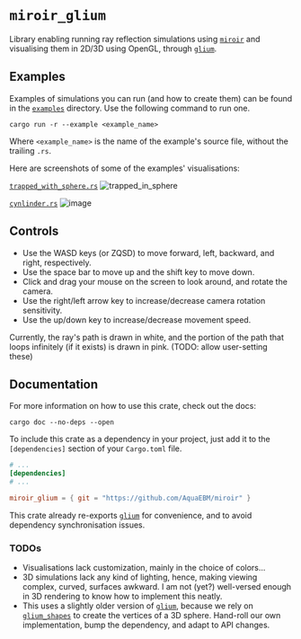 # `miroir_glium`

Library enabling running ray reflection simulations using [`miroir`](../miroir_core) and visualising them in 2D/3D using OpenGL, through [`glium`](https://crates.io/crates/glium/).

## Examples

Examples of simulations you can run (and how to create them) can be found in the [`examples`](examples) directory. Use the following command to run one.

```shell
cargo run -r --example <example_name>
```

Where `<example_name>` is the name of the example's source file, without the trailing `.rs`.

Here are screenshots of some of the examples' visualisations:

[`trapped_with_sphere.rs`](examples/trapped_with_sphere.rs)
![trapped_in_sphere](https://github.com/AquaEBM/miroir/assets/79016373/53693e8c-993f-4919-979e-5c4ca0931ded)

[`cynlinder.rs`](examples/cylinder.rs)
![image](https://github.com/AquaEBM/miroir/assets/79016373/05abbd0d-7268-4bbe-af7b-b9e195bab3bc)

## Controls

- Use the WASD keys (or ZQSD) to move forward, left, backward, and right, respectively.
- Use the space bar to move up and the shift key to move down.
- Click and drag your mouse on the screen to look around, and rotate the camera.
- Use the right/left arrow key to increase/decrease camera rotation sensitivity.
- Use the up/down key to increase/decrease movement speed.

Currently, the ray's path is drawn in white, and the portion of the path that loops infinitely (if it exists) is drawn in pink. (TODO: allow user-setting these)

## Documentation

For more information on how to use this crate, check out the docs:

```shell
cargo doc --no-deps --open
```

To include this crate as a dependency in your project, just add it to the `[dependencies]` section of your `Cargo.toml` file.

```toml
# ...
[dependencies]
# ...

miroir_glium = { git = "https://github.com/AquaEBM/miroir" }
```

This crate already re-exports [`glium`](https://crates.io/crates/glium/) for convenience, and to avoid dependency synchronisation issues.

### TODOs

- Visualisations lack customization, mainly in the choice of colors...
- 3D simulations lack any kind of lighting, hence, making viewing complex, curved, surfaces awkward. I am not (yet?) well-versed enough in 3D rendering to know how to implement this neatly.
- This uses a slightly older version of [`glium`](https://crates.io/crates/glium/), because we rely on [`glium_shapes`](https://crates.io/crates/glium_shapes) to create the vertices of a 3D sphere. Hand-roll our own implementation, bump the dependency, and adapt to API changes.
